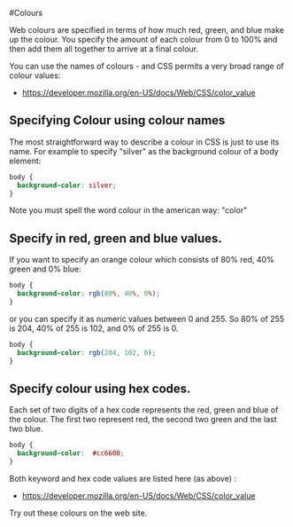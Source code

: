 #Colours

Web colours are specified in terms of how much red, green, and blue make up the colour. You specify the amount of each colour from 0 to 100% and then add them all together to arrive at a final colour.

You can use the names of colours - and CSS permits a very broad range of colour values:

- <https://developer.mozilla.org/en-US/docs/Web/CSS/color_value>


## Specifying Colour using colour names

The most straightforward way to describe a colour in CSS is just to use its name. For example to specify "silver" as the background colour of a body element:

~~~css
body {
  background-color: silver;
}
~~~

Note you must spell the word colour in the american way: "color"

## Specify in red, green and blue values.

If you want to specify an orange colour which consists of 80% red, 40% green and 0% blue:

~~~css
body {
  background-color: rgb(80%, 40%, 0%);
}
~~~

or you can specify it as numeric values between 0 and 255. So 80% of 255 is 204, 40% of 255 is 102, and 0% of 255 is 0.

~~~css
body {
  background-color: rgb(204, 102, 0);
}
~~~

## Specify colour using hex codes.

Each set of two digits of a hex code represents the red, green and blue of the colour. The first two represent red, the second two green and the last two blue.

~~~css 
body {
  background-color:  #cc6600;
}
~~~

Both keyword and hex code values are listed here (as above) :

- <https://developer.mozilla.org/en-US/docs/Web/CSS/color_value>

Try out these colours on the web site. 
